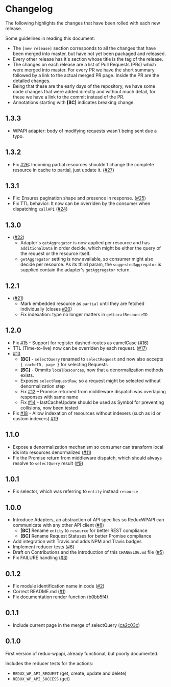 # Changelog

The following highlights the changes that have been rolled with each new release.

Some guidelines in reading this document:

* The `[new release]` section corresponds to all the changes that have been merged into master, but have not yet been packaged and released.
* Every other release has it's section whose title is the tag of the release.
* The changes on each release are a list of Pull Requests (PRs) which were merged into master. For every PR we have the short summary followed by a link to the actual merged PR page. Inside the PR are the detailed changes.
* Being that these are the early days of the repository, we have some code changes that were added directly and without much detail, for these we have a link to the commit instead of the PR.
* Annotations starting with **[BC]** indicates breaking change.

## 1.3.3
* WPAPI adapter: body of modifying requests wasn't being sent due a typo.

## 1.3.2
* Fix [#26](https://github.com/log-oscon/redux-wpapi/issues/26): Incoming partial resources shouldn't change the complete resource in cache to partial, just update it. ([#27](https://github.com/log-oscon/redux-wpapi/pull/27))

## 1.3.1
* Fix: Ensures pagination shape and presence in response. ([#25](https://github.com/log-oscon/redux-wpapi/pull/25))
* Fix TTL behavior: It now can be overriden by the consumer when dispatching `callAPI` ([#24](https://github.com/log-oscon/redux-wpapi/pull/24))

## 1.3.0
* ([#22](https://github.com/log-oscon/redux-wpapi/pull/22))
    * Adapter's `getAggregator` is now applied per resource and has `additionalData` in order decide, which might be either the query of the request or the resource itself.
    * `getAggregator` setting is now available, so consumer might also decide per resource. As its third param, the `suggestedAggregator` is supplied contain the adapter's `getAggregator` return.

## 1.2.1
* ([#21](https://github.com/log-oscon/redux-wpapi/pull/21))
    * Mark embedded resource as `partial` until they are fetched individually (closes [#20](https://github.com/log-oscon/redux-wpapi/issues/20))
    * Fix indexation: type no longer matters in `getLocalResourceID`

## 1.2.0
* Fix [#15](https://github.com/log-oscon/redux-wpapi/issues/15) - Support for register dashed-routes as camelCase ([#16](https://github.com/log-oscon/redux-wpapi/pull/16))
* TTL (Time-to-live) now can be overriden by each request. ([#17](https://github.com/log-oscon/redux-wpapi/pull/17))
* [#13](https://github.com/log-oscon/redux-wpapi/pull/13)
  * **[BC]** - `selectQuery` renamed to `selectRequest` and now also accepts `{ cacheID, page }` for selecting Requests
  * **[BC]** - Ommits `localResources`, now that a denormalization methods exists.
  * Exposes `selectRequestRaw`, so a request might be selected without denormalization step
  * Fix [#12](https://github.com/log-oscon/redux-wpapi/issues/12) – Promise returned from middleware dispatch was overlaping responses with same name
  * Fix [#14](https://github.com/log-oscon/redux-wpapi/issues/14) - lastCacheUpdate should be used as Symbol for preventing collisions, now been tested
* Fix [#18](https://github.com/log-oscon/redux-wpapi/issues/18) - Allow indexation of resources without indexers (such as id or custom indexers) [#19](https://github.com/log-oscon/redux-wpapi/pull/19)

## 1.1.0

* Expose a denormalization mechanism so consumer can transform local ids into resources denormalized ([#11](https://github.com/log-oscon/redux-wpapi/pull/11))
* Fix the Promise return from middleware dispatch, which should always resolve to `selectQuery` result ([#9](https://github.com/log-oscon/redux-wpapi/pull/9))

## 1.0.1

* Fix selector, which was referring to `entity` instead `resource`

## 1.0.0

* Introduce Adapters, an abstraction of API specifics so ReduxWPAPI can communicate with any other API client ([#8](https://github.com/log-oscon/redux-wpapi/pull/8))
  * **[BC]** Rename `entity` to `resource` for better REST compliance
  * **[BC]** Rename Request Statuses for better Promise compliance
* Add integration with Travis and adds NPM and Travis badges
* Implement reducer tests ([#6](https://github.com/log-oscon/redux-wpapi/pull/6))
* Draft on Contributions and the introduction of this `CHANGELOG.md` file ([#5](https://github.com/log-oscon/redux-wpapi/pull/5))
* Fix FAILURE handling ([#3](https://github.com/log-oscon/redux-wpapi/pull/3))

## 0.1.2

* Fix module identification name in code ([#2](https://github.com/log-oscon/redux-wpapi/pull/2))
* Correct README.md ([#1](https://github.com/log-oscon/redux-wpapi/pull/1))
* Fix documentation render function ([b0bb5f4](https://github.com/log-oscon/redux-wpapi/commit/b0bb5f417d6943c981346cf74b912efa67a7c9b6))

## 0.1.1

* Include current page in the merge of selectQuery ([ca2c03c](https://github.com/log-oscon/redux-wpapi/commit/ca2c03cd4e337a58ef61e9e154223ff95acbd0de))

## 0.1.0

First version of redux-wpapi, already functional, but poorly documented.

Includes the reducer tests for the actions:

* `REDUX_WP_API_REQUEST` (get, create, update and delete)
* `REDUX_WP_API_SUCCESS` (get)
